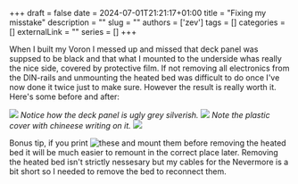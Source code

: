 +++
draft = false
date = 2024-07-01T21:21:17+01:00
title = "Fixing my misstake"
description = ""
slug = ""
authors = ['zev']
tags = []
categories = []
externalLink = ""
series = []
+++

When I built my Voron I messed up and missed that deck panel was suppsed to be black and that what I mounted to the underside whas really the nice side, covered by protective film. If not removing all electronics from the DIN-rails and unmounting the heated bed was difficult to do once I've now done it twice just to make sure. However the result is really worth it. Here's some before and after:

![](/images/before_flipping_plate.jpeg)
*Notice how the deck panel is ugly grey silverish.*
![](/images/removing_electronics_again.jpeg)
*Note the plastic cover with chineese writing on it.*
![](/images/finally_black.jpeg)

Bonus tip, if you print ![these](https://www.printables.com/model/411428-voron-24-flex-plate-stops) and mount them before removing the heated bed it will be much easier to remount in the correct place later. Removing the heated bed isn't strictly nessesary but my cables for the Nevermore is a bit short so I needed to remove the bed to reconnect them.
